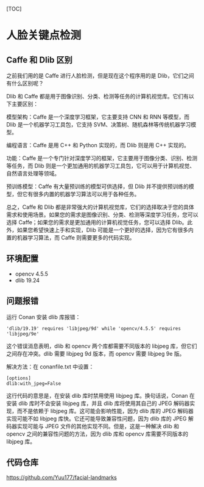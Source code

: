 [TOC]

# 人脸关键点检测

## Caffe 和 Dlib 区别

之前我们用的是 Caffe 进行人脸检测，但是现在这个程序用的是 Dlib，它们之间有什么区别呢？

Dlib 和 Caffe 都是用于图像识别、分类、检测等任务的计算机视觉库。它们有以下主要区别：

模型架构：Caffe 是一个深度学习框架，它主要支持 CNN 和 RNN 等模型，而 Dlib 是一个机器学习工具包，它支持 SVM、决策树、随机森林等传统机器学习模型。

编程语言：Caffe 是用 C++ 和 Python 实现的，而 Dlib 则是用 C++ 实现的。

功能：Caffe 是一个专门针对深度学习的框架，它主要用于图像分类、识别、检测等任务，而 Dlib 则是一个更加通用的机器学习工具包，它可以用于计算机视觉、自然语言处理等领域。

预训练模型：Caffe 有大量预训练的模型可供选择，但 Dlib 并不提供预训练的模型，但它有很多内置的机器学习算法可以用于各种任务。

总之，Caffe 和 Dlib 都是非常强大的计算机视觉库，它们的选择取决于您的具体需求和使用场景。如果您的需求是图像识别、分类、检测等深度学习任务，您可以选择 Caffe；如果您的需求是更加通用的计算机视觉任务，您可以选择 Dlib。此外，如果您希望快速上手和实现，Dlib 可能是一个更好的选择，因为它有很多内置的机器学习算法，而 Caffe 则需要更多的代码实现。

## 环境配置

- opencv 4.5.5
- dlib 19.24

## 问题报错

运行 Conan 安装 dlib 库报错：

```
'dlib/19.19' requires 'libjpeg/9d' while 'opencv/4.5.5' requires 'libjpeg/9e'
```

这个错误消息表明，dlib 和 opencv 两个库都需要不同版本的 libjpeg 库，但它们之间存在冲突。dlib 需要 libjpeg 9d 版本，而 opencv 需要 libjpeg 9e 版。

解决方法：在 conanfile.txt 中设置：

```
[options]
dlib:with_jpeg=False
```

这行代码的意思是，在安装 dlib 库时禁用使用 libjpeg 库。换句话说，Conan 在安装 dlib 库时不会安装 libjpeg 库，并且 dlib 库将使用其自己的 JPEG 解码器实现，而不是依赖于 libjpeg 库。这可能会影响性能，因为 dlib 库的 JPEG 解码器实现可能不如 libjpeg 库快。它还可能导致兼容性问题，因为 dlib 库的 JPEG 解码器实现可能与 JPEG 文件的其他实现不同。但是，这是一种解决 dlib 和 opencv 之间的兼容性问题的方法，因为 dlib 库和 opencv 库需要不同版本的 libjpeg 库。

## 代码仓库

https://github.com/Yuu177/facial-landmarks